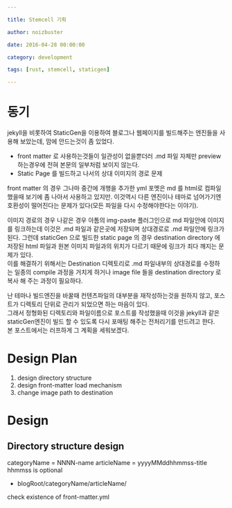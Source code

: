 ```yaml
---

title: Stemcell 기획

author: noizbuster

date: 2016-04-28 00:00:00

category: development

tags: [rust, stemcell, staticgen]

---
```


# 동기
jekyll을 비롯하여 StaticGen을 이용하여 블로그나 웹페이지를 빌드해주는 엔진들을 사용해 보았는데, 맘에 안드는것이 좀 있었다.  
* front matter 로 사용하는것들이 일관성이 없을뿐더러 .md 파일 자체만 preview 하는경우에 전혀 본문의 일부처럼 보이지 않는다.  
* Static Page 를 빌드하고 나서의 상대 이미지의 경로 문제

front matter 의 경우 그나마 중간에 개행을 추가한 yml 포멧은 md 를 html로 컴파일 했을때 보기에 좀 나아서 사용하고 있지만. 이것역시 다른 엔진이나 테마로 넘어가기엔 호환성이 떨어진다는 문제가 있다(모든 파일을 다시 수정해야한다는 이야기).  

이미지 경로의 경우 나같은 경우 아톰의 img-paste 플러그인으로 md 파일안에 이미지를 링크하는데 이것은 .md 파일과 같은곳에 저장되며 상대경로로 .md 파일안에 링크가 된다. 그런데 staticGen 으로 빌드한 static page 의 경우 destination directory 에 저장된 html 파일과 원본 이미지 파일과의 위치가 다르기 때문에 링크가 죄다 깨지는 문제가 있다.  
이를 해결하기 위해서는 Destination 디렉토리로 .md 파일내부의 상대경로를 수정하는 일종의 compile 과정을 거치게 하거나 image file 들을 destination directory 로 복사 해 주는 과정이 필요하다.

난 테마나 빌드엔진을 바꿀때 컨텐츠파일의 대부분을 재작성하는것을 원하지 않고, 포스트가 디렉토리 단위로 관리가 되었으면 하는 마음이 있다.  
그래서 정형화된 디렉토리와 파일이름으로 포스트를 작성했을때 이것을 jekyll과 같은 staticGen엔진이 빌드 할 수 있도록 다시 포매팅 해주는 전처리기를 만드려고 한다.  
본 포스트에서는 러프하게 그 계획을 세워보겠다.

# Design Plan
1. design directory structure
1. design front-matter load mechanism
1. change image path to destination

# Design
## Directory structure design
categoryName = NNNN-name
articleName = yyyyMMddhhmmss-title hhmmss is optional

* blogRoot/categoryName/articleName/


check existence of front-matter.yml
